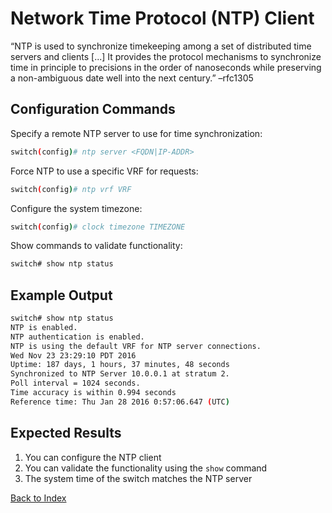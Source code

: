 
# Network Time Protocol (NTP) Client 

“NTP is used to synchronize timekeeping among a set of distributed time servers and clients [...] It provides the protocol mechanisms to synchronize time in principle to precisions in the order of nanoseconds while preserving a non-ambiguous date well into the next century.” –rfc1305 

## Configuration Commands

Specify a remote NTP server to use for time synchronization: 

```bash
switch(config)# ntp server <FQDN|IP-ADDR>
```

Force NTP to use a specific VRF for requests: 

```bash
switch(config)# ntp vrf VRF
```

Configure the system timezone: 

```bash
switch(config)# clock timezone TIMEZONE
```

Show commands to validate functionality:  

```bash
switch# show ntp status
```

## Example Output 

```bash
switch# show ntp status
NTP is enabled.
NTP authentication is enabled.
NTP is using the default VRF for NTP server connections.
Wed Nov 23 23:29:10 PDT 2016
Uptime: 187 days, 1 hours, 37 minutes, 48 seconds
Synchronized to NTP Server 10.0.0.1 at stratum 2.
Poll interval = 1024 seconds.
Time accuracy is within 0.994 seconds
Reference time: Thu Jan 28 2016 0:57:06.647 (UTC)
```

## Expected Results 

1. You can configure the NTP client
2. You can validate the functionality using the `show` command
3. The system time of the switch matches the NTP server


[Back to Index](../index.md)
